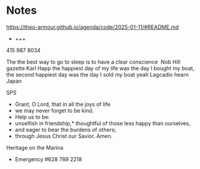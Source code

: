 # Notes

https://theo-armour.github.io/agenda/code/2025-01-11/#README.md

* +++

415 987 8034

The the best way to go to sleep is to have a clear conscience&nbsp;
Nob Hill gazette
Karl Happ the happiest day of my life was the day I bought my boat, the second happiest day was the day I sold my boat yeah&nbsp;Lagcadio hearn Japan

SPS

* Grant, O Lord, that in all the joys of life
* we may never forget to be kind.
* Help us to be:
* unselfish in friendship,* thoughtful of those less happy than ourselves,
* and eager to bear the burdens of others;
* through Jesus Christ our Savior. Amen.

Heritage on the Marina

* Emergency #628 789 2218